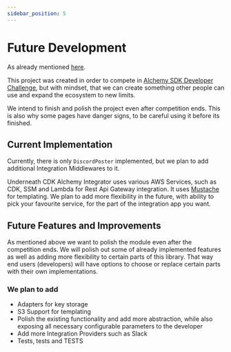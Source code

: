```yaml
---
sidebar_position: 5
---
```


# Future Development

As already mentioned [here](http://localhost:3000/alchemy-webhooks/future-development).

This project was created in order to compete in 
[Alchemy SDK Developer Challenge](https://www.alchemy.com/sdk-developer-challenge), but with 
mindset, that we can create something other people can use and expand the ecosystem to new limits.

We intend to finish and polish the project even after competition ends. This is also why
some pages have danger signs, to be careful using it before its finished.

## Current Implementation

Currently, there is only `DiscordPoster` implemented, but we plan to add additional Integration
Middlewares to it.

Underneath CDK Alchemy Integrator uses various AWS Services, 
such as CDK, SSM and Lambda for Rest Api Gateway integration.
It uses [Mustache](https://github.com/janl/mustache.js) for templating.
We plan to add more flexibility in the future, with ability to pick your favourite service,
for the part of the integration app you want.

## Future Features and Improvements

As mentioned above we want to polish the module even after the competition ends.
We will polish out some of already implemented features as well as adding more
flexibility to certain parts of this library. That way end users (developers) will
have options to choose or replace certain parts with their own implementations.

### We plan to add
- Adapters for key storage
- S3 Support for templating
- Polish the existing functionality and add more abstraction, while also exposing all
necessary configurable parameters to the developer
- Add more Integration Providers such as Slack
- Tests, tests and TESTS
